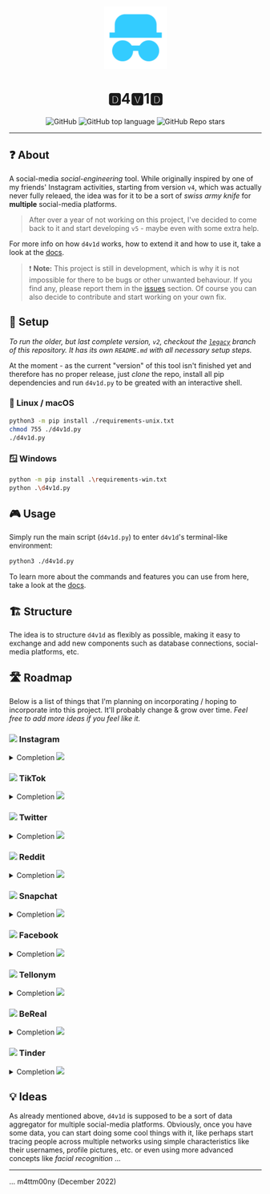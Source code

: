<p align="center">
  <img alt="d4v1d" src="docs/media/logo.png" width="125" height="125" />
</p>
<h1 align="center">🅳4🆅1🅳</h1>
<p align="center">
  <img alt="GitHub" src="https://img.shields.io/github/license/MattMoony/d4v1d?style=for-the-badge">
  <img alt="GitHub top language" src="https://img.shields.io/github/languages/top/MattMoony/d4v1d?style=for-the-badge">
  <img alt="GitHub Repo stars" src="https://img.shields.io/github/stars/MattMoony/d4v1d?style=for-the-badge&color=cecece">
</p>

---

## ❓ About

A social-media *social-engineering* tool. While originally inspired by one of my friends' Instagram  activities, starting from version `v4`, which was actually never fully releaed, the idea was for it to be a sort of *swiss army knife* for **multiple** social-media platforms.

> After over a year of not working on this project, I've decided to come back to it and start developing `v5` - maybe even with some extra help.

For more info on how `d4v1d` works, how to extend it and how to use it, take a look at the [docs](docs/README.md).

> ❗ **Note:** This project is still in development, which is why it is not impossible for there to be bugs or other unwanted behaviour. If you find any, please report them in the [issues](https://github.com/MattMoony/d4v1d/issues) section. Of course you can also decide to contribute and start working on your own fix.

## 👷 Setup

*To run the older, but last complete version, `v2`, checkout the [`legacy`](https://github.com/MattMoony/d4v1d/tree/legacy) branch of this repository. It has its own `README.md` with all necessary setup steps.*

At the moment - as the current "version" of this tool isn't finished yet and therefore has no proper release, just *clone* the repo, install all pip dependencies and run `d4v1d.py` to be greated with an interactive shell.

### 🐧 Linux / macOS

```bash
python3 -m pip install ./requirements-unix.txt
chmod 755 ./d4v1d.py
./d4v1d.py
```

### 🪟 Windows

```bash
python -m pip install .\requirements-win.txt
python .\d4v1d.py
```

## 🎮 Usage

Simply run the main script (`d4v1d.py`) to enter `d4v1d`'s terminal-like environment:

```bash
python3 ./d4v1d.py
```

To learn more about the commands and features you can use from here, take a look at the [docs](docs/USAGE.md).

## 🏗️ Structure

The idea is to structure `d4v1d` as flexibly as possible, making it easy to exchange and add new components such as database connections, social-media platforms, etc.

## 🛣️ Roadmap

Below is a list of things that I'm planning on incorporating / hoping to incorporate into this project. It'll probably change & grow over time. *Feel free to add more ideas if you feel like it.*

### <img src="https://instagram.com/favicon.ico" height="16em" width="auto" /> Instagram

<details>

<summary>Completion <img src="https://progress-bar.dev/0/" height="13em" /></summary>

- [ ] Data Collection
  - [ ] Profile Overview
  - [ ] Posts
    - [ ] Media
    - [ ] Comments
  - [ ] Followers / Following
  - [ ] Stories
- [ ] DB Controllers
  - [ ] SQLite
  - [ ] MySQL
  - [ ] Postgres

</details>

### <img src="https://tiktok.com/favicon.ico" height="16em" width="auto" /> TikTok

<details>

<summary>Completion <img src="https://progress-bar.dev/0/" height="13em" /></summary>

- [ ] Data Collection
  - [ ] Profile Overview
  - [ ] Posts
    - [ ] Media
    - [ ] Comments
  - [ ] Followers / Following
- [ ] DB Controllers
  - [ ] SQLite
  - [ ] MySQL
  - [ ] Postgres

</details>

### <img src="https://twitter.com/favicon.ico" height="16em" width="auto" /> Twitter

<details>

<summary>Completion <img src="https://progress-bar.dev/0/" height="13em" /></summary>

- [ ] Data Collection
- [ ] DB Controllers
  - [ ] SQLite
  - [ ] MySQL
  - [ ] Postgres

</details>

### <img src="https://reddit.com/favicon.ico" height="16em" width="auto" /> Reddit

<details>

<summary>Completion <img src="https://progress-bar.dev/0/" height="13em" /></summary>

- [ ] Data Collection
- [ ] DB Controllers
  - [ ] SQLite
  - [ ] MySQL
  - [ ] Postgres

</details>

### <img src="https://snapchat.com/images/favicon.png" height="16em" width="auto" /> Snapchat

<details>

<summary>Completion <img src="https://progress-bar.dev/0/" height="13em" /></summary>

- [ ] Data Collection
- [ ] DB Controllers
  - [ ] SQLite
  - [ ] MySQL
  - [ ] Postgres

</details>

### <img src="https://facebook.com/favicon.ico" height="16em" width="auto" /> Facebook

<details>

<summary>Completion <img src="https://progress-bar.dev/0/" height="13em" /></summary>

- [ ] Data Collection
- [ ] DB Controllers
  - [ ] SQLite
  - [ ] MySQL
  - [ ] Postgres

</details>

### <img src="https://www2.tellonym.me/assets/img/icon64x64.png" height="16em" width="auto" /> Tellonym

<details>

<summary>Completion <img src="https://progress-bar.dev/0/" height="13em" /></summary>

- [ ] Data Collection
- [ ] DB Controllers
  - [ ] SQLite
  - [ ] MySQL
  - [ ] Postgres

</details>

### <img src="https://bere.al/favicon.ico" height="16em" width="auto" /> BeReal

<details>

<summary>Completion <img src="https://progress-bar.dev/0/" height="13em" /></summary>

- [ ] Data Collection
- [ ] DB Controllers
  - [ ] SQLite
  - [ ] MySQL
  - [ ] Postgres

</details>

### <img src="https://tinder.com/favicon.ico" height="16em" width="auto" /> Tinder

<details>

<summary>Completion <img src="https://progress-bar.dev/0/" height="13em" /></summary>

- [ ] Data Collection
- [ ] DB Controllers
  - [ ] SQLite
  - [ ] MySQL
  - [ ] Postgres

</details>

## 💡 Ideas

As already mentioned above, `d4v1d` is supposed to be a sort of data aggregator for multiple social-media platforms. Obviously, once you have some data, you can start doing some cool things with it, like perhaps start tracing people across multiple networks using simple characteristics like their usernames, profile pictures, etc. or even using more advanced concepts like *facial recognition* ...

---

... m4ttm00ny (December 2022)
